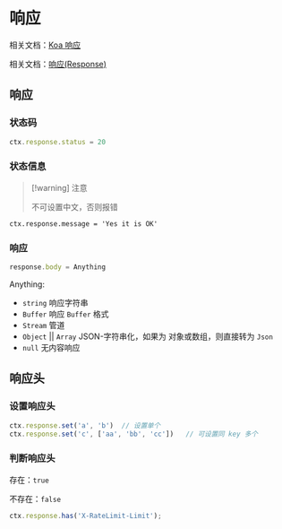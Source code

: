 # 响应

相关文档：[Koa 响应](https://koa.bootcss.com/index.html#response)

相关文档：[响应(Response)](https://www.koajs.net/api/response)



## 响应

### 状态码

``` typescript
ctx.response.status = 20
```

### 状态信息

> [!warning] 注意
>
> 不可设置中文，否则报错

``` type
ctx.response.message = 'Yes it is OK'
```



### 响应

``` typescript
response.body = Anything
```

Anything:

- `string` 响应字符串
- `Buffer` 响应 `Buffer` 格式
- `Stream` 管道
- `Object` || `Array` JSON-字符串化，如果为 对象或数组，则直接转为 `Json`
- `null` 无内容响应







## 响应头

### 设置响应头

``` typescript
ctx.response.set('a', 'b')	// 设置单个
ctx.response.set('c', ['aa', 'bb', 'cc'])	// 可设置同 key 多个
```



### 判断响应头

存在：`true`

不存在：`false`

``` typescript
ctx.response.has('X-RateLimit-Limit');
```



